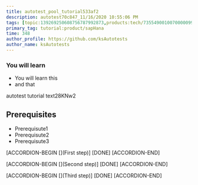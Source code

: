 ```yaml
---
title: autotest_pool_tutorial533af2
description: autotest70c847_11/16/2020 10:55:06 PM
tags: [topic:139269250608756787992873,products:tech/73554900100700000996,tutorial:experience/advanced]
primary_tag: tutorial:product/sapHana
time: 348
author_profile: https://github.com/ksAutotests
author_name: ksAutotests
---
```

### You will learn
- You will learn this
- and that

autotest tutorial text28KNw2

## Prerequisites
- Prerequisute1
- Prerequisute2
- Prerequisute3

[ACCORDION-BEGIN [](First step)]
[DONE]
[ACCORDION-END]

[ACCORDION-BEGIN [](Second step)]
[DONE]
[ACCORDION-END]

[ACCORDION-BEGIN [](Third step)]
[DONE]
[ACCORDION-END]

